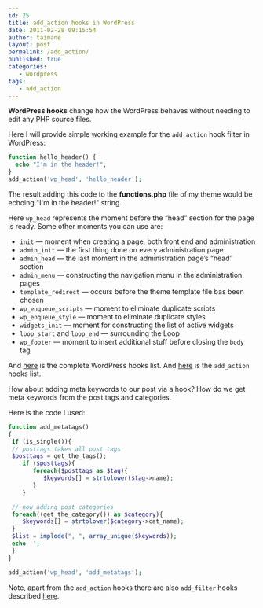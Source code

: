 ```yaml
---
id: 25
title: add_action hooks in WordPress
date: 2011-02-28 09:15:54
author: taimane
layout: post
permalink: /add_action/
published: true
categories:
   - wordpress
tags:
   - add_action
---
```

**WordPress hooks** change how the WordPress behaves without needing to edit any PHP source files.

Here I will provide simple working example for the <code>add_action</code> hook filter in WordPress:


```php
function hello_header() {
  echo "I'm in the header!";
}
add_action('wp_head', 'hello_header');
```


The result adding this code to the <strong>functions.php</strong> file of my theme would be echoing "I'm in the header!" string.


Here <code>wp_head</code> represents the moment before the “head” section for the page is ready. Some other moments you can use are:



*   `init` — moment when creating a page, both front end and administration
*   `admin_init` — the first thing done on every administration page
*   `admin_head` — the last moment in the administration page’s “head” section
*   `admin_menu` — constructing the navigation menu in the administration pages
*   `template_redirect` — occurs before the theme template file bas been chosen
*   `wp_enqueue_scripts` — moment to eliminate duplicate scripts
*   `wp_enqueue_style` — moment to eliminate duplicate styles
*   `widgets_init` — moment for constructing the list of active widgets
*   `loop_start` and `loop_end` — surrounding the Loop
*   `wp_footer` — moment to insert additional stuff before closing the `body` tag


And <a href="https://adambrown.info/p/wp_hooks/hook">here</a> is the complete WordPress hooks list. And <a href="https://adambrown.info/p/wp_hooks/hook/actions">here</a> is the <code>add_action</code> hooks list.


How about adding meta keywords to our post via a hook? How do we get meta keywords from the post tags and categories. 

Here is the code I used:

```php
function add_metatags()
{
 if (is_single()){
 // posttags takes all post tags
 $posttags = get_the_tags();
    if ($posttags){
       foreach($posttags as $tag){
          $keywords[] = strtolower($tag->name);
       }
    }

 // now adding post categories
 foreach((get_the_category()) as $category){
    $keywords[] = strtolower($category->cat_name);
 }
 $list = implode(", ", array_unique($keywords));
 echo '';
 }
}

add_action('wp_head', 'add_metatags');

```

Note, apart from the <code>add_action</code> hooks there are also <code>add_filter</code> hooks described <a href="https://programming-review.com/add_filter-hook/">here</a>.



